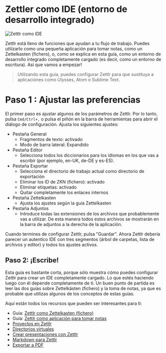 # Zettler como IDE (entorno de desarrollo integrado)

![Zettlr como IDE](../img/zettlr_ide.png)

Zettlr está lleno de funciones que ayudan a tu flujo de trabajo. Puedes utilizarlo como una pequeña aplicación para tomar notas, como un Zettelkasten (fichero), o, como se explica en esta guía, como un entorno de desarrollo integrado completamente cargado (es decir, como un entorno de escritura). Así que vamos a empezar!

> Utilizando esta guía, puedes configurar Zettlr para que sustituya a aplicaciones como Ulysses, Atom o Sublime Text.

# Paso 1 : Ajustar las preferencias

El primer paso es ajustar algunos de los parámetros de Zettlr. Por lo tanto, pulsa `Cmd/Ctrl+,` o pulsa el piñón en la barra de herramientas para abrir el diálogo de configuración. Ajusta los siguientes ajustes:

- Pestaña General
    - Fragmentos de texto: activado
    - Modo de barra lateral: Expandido
- Pestaña Editor
    - Selecciona todos los diccionarios para los idiomas en los que vas a escribir (por ejemplo, en-UK, de-DE y es-ES).
- Pestaña Exportar
    - Selecciona el directorio de trabajo actual como directorio de exportación
    - Eliminar los ID de ZKN (fichero): activado
    - Eliminar etiquetas: activado
    - Quitar completamente los enlaces internos
- Pestaña Zettelkasten
    - Ajusta los ajustes según la guía Zettelkasten
- Pestaña Adjuntos
    - Introduce todas las extensiones de los archivos que probablemente vas a utilizar. De esta manera todos estos archivos se mostrarán en la barra de adjuntos a la derecha de la aplicación.

Cuando termines de configurar Zettlr, pulsa "Guardar". Ahora Zettlr debería parecer un autentico IDE con tres segmentos (árbol de carpetas, lista de archivos y editor) y todos los ajustes activos.

## Paso 2: ¡Escribe!

Esta guía es bastante corta, porque sólo muestra cómo puedes configurar Zettlr para crear un IDE completamente cargado. Lo que estés haciendo luego con él depende completamente de ti. Un buen punto de partida es leer las dos guías sobre Zettelkästen (fichero) y la toma de notas, ya que es probable que utilizas algunos de los conceptos de estas guías.

Aquí están todos los recursos que pueden ser interesantes para ti:

- Guía: [Zettlr como Zettelkasten (fichero)](guide-zettelkasten-es.md)
- Guía: [Zettlr como aplicación para tomar notas](guide-notes-es.md)
- [Proyectos en Zettlr](../académico/proyectos-es.md)
- [Directorios virtuales](../core/virtual-directories-es.md)
- [Crear presentaciones con Zettlr](../academic/presentations-es.md)
- [Markdown para Zettlr](../reference/markdown-basics-es.md)
- [Exportar a PDF](../core/export-es.md)

